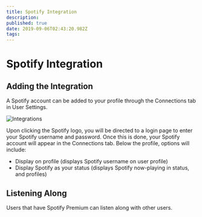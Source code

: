 ```yaml
---
title: Spotify Integration
description: 
published: true
date: 2019-09-06T02:43:20.982Z
tags: 
---
```


# Spotify Integration
## Adding the Integration

A Spotify account can be added to your profile through the Connections tab in User Settings.

![Integrations](/e-96-faa.png "E 96 Faa")

Upon clicking the Spotify logo, you will be directed to a login page to enter your Spotify username and password. Once this is done, your Spotify account will appear in the Connections tab. 
Below the profile, options will include:
* Display on profile (displays Spotify username on user profile)
* Display Spotify as your status (displays Spotify now-playing in status, and profiles)

## Listening Along
Users that have Spotify Premium can listen along with other users. 



